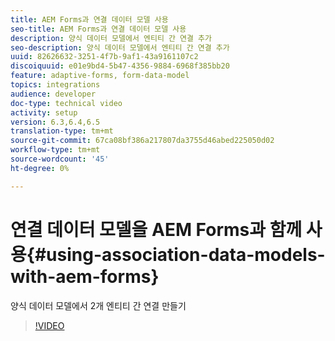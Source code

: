 ```yaml
---
title: AEM Forms과 연결 데이터 모델 사용
seo-title: AEM Forms과 연결 데이터 모델 사용
description: 양식 데이터 모델에서 엔티티 간 연결 추가
seo-description: 양식 데이터 모델에서 엔티티 간 연결 추가
uuid: 82626632-3251-4f7b-9af1-43a9161107c2
discoiquuid: e01e9bd4-5b47-4356-9884-6968f385bb20
feature: adaptive-forms, form-data-model
topics: integrations
audience: developer
doc-type: technical video
activity: setup
version: 6.3,6.4,6.5
translation-type: tm+mt
source-git-commit: 67ca08bf386a217807da3755d46abed225050d02
workflow-type: tm+mt
source-wordcount: '45'
ht-degree: 0%

---
```



# 연결 데이터 모델을 AEM Forms과 함께 사용{#using-association-data-models-with-aem-forms}

양식 데이터 모델에서 2개 엔티티 간 연결 만들기

>[!VIDEO](https://video.tv.adobe.com/v/17737/?quality=9&learn=on)

